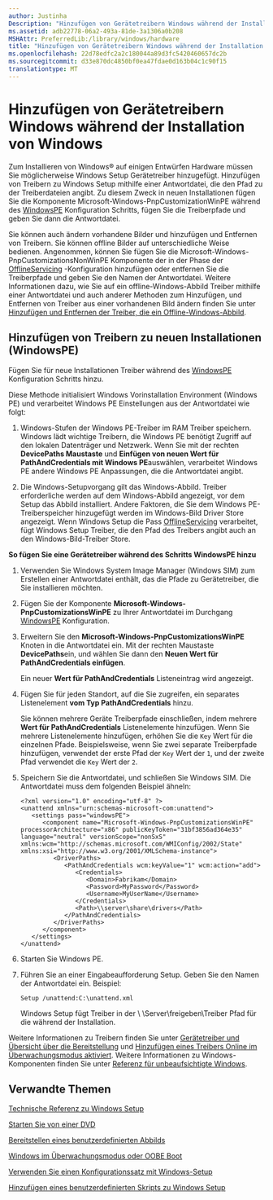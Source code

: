 ```yaml
---
author: Justinha
Description: "Hinzufügen von Gerätetreibern Windows während der Installation von Windows"
ms.assetid: adb22778-06a2-493a-81de-3a1306a0b208
MSHAttr: PreferredLib:/library/windows/hardware
title: "Hinzufügen von Gerätetreibern Windows während der Installation von Windows"
ms.openlocfilehash: 22d78edfc2a2c180044a89d3fc5420460657dc2b
ms.sourcegitcommit: d33e870dc4850bf0ea47fdae0d163b04c1c90f15
translationtype: MT
---
```

# <a name="add-device-drivers-to-windows-during-windows-setup"></a>Hinzufügen von Gerätetreibern Windows während der Installation von Windows


Zum Installieren von Windows® auf einigen Entwürfen Hardware müssen Sie möglicherweise Windows Setup Gerätetreiber hinzugefügt. Hinzufügen von Treibern zu Windows Setup mithilfe einer Antwortdatei, die den Pfad zu der Treiberdateien angibt. Zu diesem Zweck in neuen Installationen fügen Sie die Komponente Microsoft-Windows-PnpCustomizationWinPE während des [WindowsPE](windowspe.md) Konfiguration Schritts, fügen Sie die Treiberpfade und geben Sie dann die Antwortdatei.

Sie können auch ändern vorhandene Bilder und hinzufügen und Entfernen von Treibern. Sie können offline Bilder auf unterschiedliche Weise bedienen. Angenommen, können Sie fügen Sie die Microsoft-Windows-PnpCustomizationsNonWinPE Komponente der in der Phase der [OfflineServicing](offlineservicing.md) -Konfiguration hinzufügen oder entfernen Sie die Treiberpfade und geben Sie den Namen der Antwortdatei. Weitere Informationen dazu, wie Sie auf ein offline-Windows-Abbild Treiber mithilfe einer Antwortdatei und auch anderer Methoden zum Hinzufügen, und Entfernen von Treiber aus einer vorhandenen Bild ändern finden Sie unter [Hinzufügen und Entfernen der Treiber, die ein Offline-Windows-Abbild](add-and-remove-drivers-to-an-offline-windows-image.md).

## <a name="span-idbkmk1spanspan-idbkmk1span-add-drivers-to-new-installations-windowspe"></a><span id="bkmk_1"></span><span id="BKMK_1"></span>Hinzufügen von Treibern zu neuen Installationen (WindowsPE)


Fügen Sie für neue Installationen Treiber während des [WindowsPE](windowspe.md) Konfiguration Schritts hinzu.

Diese Methode initialisiert Windows Vorinstallation Environment (Windows PE) und verarbeitet Windows PE Einstellungen aus der Antwortdatei wie folgt:

1.  Windows-Stufen der Windows PE-Treiber im RAM Treiber speichern. Windows lädt wichtige Treibern, die Windows PE benötigt Zugriff auf den lokalen Datenträger und Netzwerk. Wenn Sie mit der rechten **DevicePaths Maustaste** und **Einfügen von neuen Wert für PathAndCredentials mit Windows PE**auswählen, verarbeitet Windows PE andere Windows PE Anpassungen, die die Antwortdatei angibt.

2.  Die Windows-Setupvorgang gilt das Windows-Abbild. Treiber erforderliche werden auf dem Windows-Abbild angezeigt, vor dem Setup das Abbild installiert. Andere Faktoren, die Sie dem Windows PE-Treiberspeicher hinzugefügt werden im Windows-Bild Driver Store angezeigt. Wenn Windows Setup die Pass [OfflineServicing](offlineservicing.md) verarbeitet, fügt Windows Setup Treiber, die den Pfad des Treibers angibt auch an den Windows-Bild-Treiber Store.

**So fügen Sie eine Gerätetreiber während des Schritts WindowsPE hinzu**

1.  Verwenden Sie Windows System Image Manager (Windows SIM) zum Erstellen einer Antwortdatei enthält, das die Pfade zu Gerätetreiber, die Sie installieren möchten.

2.  Fügen Sie der Komponente **Microsoft-Windows-PnpCustomizationsWinPE** zu Ihrer Antwortdatei im Durchgang [WindowsPE](windowspe.md) Konfiguration.

3.  Erweitern Sie den **Microsoft-Windows-PnpCustomizationsWinPE** Knoten in die Antwortdatei ein. Mit der rechten Maustaste **DevicePaths**ein, und wählen Sie dann den **Neuen Wert für PathAndCredentials einfügen**.

    Ein neuer **Wert für PathAndCredentials** Listeneintrag wird angezeigt.

4.  Fügen Sie für jeden Standort, auf die Sie zugreifen, ein separates Listenelement **vom Typ PathAndCredentials** hinzu.

    Sie können mehrere Geräte Treiberpfade einschließen, indem mehrere **Wert für PathAndCredentials** Listenelemente hinzufügen. Wenn Sie mehrere Listenelemente hinzufügen, erhöhen Sie die `Key` Wert für die einzelnen Pfade. Beispielsweise, wenn Sie zwei separate Treiberpfade hinzufügen, verwendet der erste Pfad der `Key` Wert der `1`, und der zweite Pfad verwendet die `Key` Wert der `2`.

5.  Speichern Sie die Antwortdatei, und schließen Sie Windows SIM. Die Antwortdatei muss dem folgenden Beispiel ähneln:

    ``` syntax
    <?xml version="1.0" encoding="utf-8" ?> 
    <unattend xmlns="urn:schemas-microsoft-com:unattend">
       <settings pass="windowsPE">
          <component name="Microsoft-Windows-PnpCustomizationsWinPE" processorArchitecture="x86" publicKeyToken="31bf3856ad364e35" language="neutral" versionScope="nonSxS" xmlns:wcm="http://schemas.microsoft.com/WMIConfig/2002/State" xmlns:xsi="http://www.w3.org/2001/XMLSchema-instance">
             <DriverPaths>
                <PathAndCredentials wcm:keyValue="1" wcm:action="add">
                   <Credentials>
                      <Domain>Fabrikam</Domain> 
                      <Password>MyPassword</Password> 
                      <Username>MyUserName</Username> 
                   </Credentials>
                   <Path>\\server\share\drivers</Path> 
                </PathAndCredentials>
             </DriverPaths>
          </component>
       </settings>
    </unattend>
    ```

6.  Starten Sie Windows PE.

7.  Führen Sie an einer Eingabeaufforderung Setup. Geben Sie den Namen der Antwortdatei ein. Beispiel:

    ``` syntax
    Setup /unattend:C:\unattend.xml
    ```

    Windows Setup fügt Treiber in der \\ \\Server\\freigeben\\Treiber Pfad für die während der Installation.

Weitere Informationen zu Treibern finden Sie unter [Gerätetreiber und Übersicht über die Bereitstellung](device-drivers-and-deployment-overview.md) und [Hinzufügen eines Treibers Online im Überwachungsmodus aktiviert](add-a-driver-online-in-audit-mode.md). Weitere Informationen zu Windows-Komponenten finden Sie unter [Referenz für unbeaufsichtigte Windows](http://go.microsoft.com/fwlink/?LinkId=206281).

## <a name="span-idrelatedtopicsspanrelated-topics"></a><span id="related_topics"></span>Verwandte Themen


[Technische Referenz zu Windows Setup](windows-setup-technical-reference.md)

[Starten Sie von einer DVD](boot-from-a-dvd.md)

[Bereitstellen eines benutzerdefinierten Abbilds](deploy-a-custom-image.md)

[Windows im Überwachungsmodus oder OOBE Boot](boot-windows-to-audit-mode-or-oobe.md)

[Verwenden Sie einen Konfigurationssatz mit Windows-Setup](use-a-configuration-set-with-windows-setup.md)

[Hinzufügen eines benutzerdefinierten Skripts zu Windows Setup](add-a-custom-script-to-windows-setup.md)

 

 







